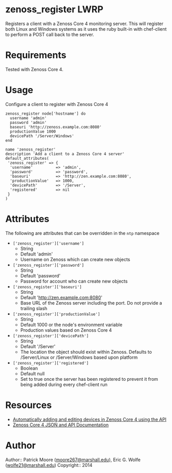 # zenoss_register LWRP
Registers a client with a Zenoss Core 4 monitoring server. This will register both Linux and Windows systems as it uses the ruby built-in with chef-client to perform a POST call back to the server.

# Requirements

Tested with Zenoss Core 4.

# Usage
Configure a client to register with Zenoss Core 4

````
zenoss_register node['hostname'] do
  username 'admin'
  password 'admin'
  baseuri 'http://zenoss.example.com:8080'
  productionValue 1000
  devicePath '/Server/Windows'
end
```` 
````
name 'zenoss_register'
description 'Add a client to a Zenoss Core 4 server'
default_attributes(
 'zenoss_register' => { 
  'username'          => 'admin',
  'password'          => 'password',
  'baseuri'           => 'http://zen.example.com:8080',
  'productionValue'   => 1000,
  'devicePath'        => '/Server',
  'registered'        => nil
 }
)
````

# Attributes
The following are attributes that can be overridden in the `ntp` namespace
* `['zenoss_register']['username']`
  - String
  - Default 'admin'
  - Username on Zenoss which can create new objects
* `['zenoss_register']['password']`
  - String
  - Default 'password'
  - Password for account who can create new objects
* `['zenoss_register']['baseuri']`
  - String
  - Default 'http://zen.example.com:8080'
  - Base URL of the Zenoss server including the port. Do not provide a trailing slash
* `['zenoss_register']['productionValue']`
  - String
  - Default 1000 or the node's environment variable
  - Production values based on Zenoss Core 4
* `['zenoss_register']['devicePath']`
  - String
  - Default '/Server'
  - The location the object should exist within Zenoss. Defaults to /Server/Linux or /Server/Windows based upon platform
* `['zenoss_register']['registered']`
  - Boolean
  - Default null
  - Set to true once the server has been registered to prevent it from being added during every chef-client run

# Resources
* [Automatically adding and editing devices in Zenoss Core 4 using the API](http://blog.remibergsma.com/2013/04/26/automatically-adding-and-editing-devices-in-zenoss-core-4-using-the-api/)
* [Zenoss Core 4 JSON and API Documentation](http://community.zenoss.org/community/documentation/official_documentation/api)

# Author

Author:: Patrick Moore (<moore267@marshall.edu>), Eric G. Wolfe (<wolfe21@marshall.edu>)
Copyright:: 2014
